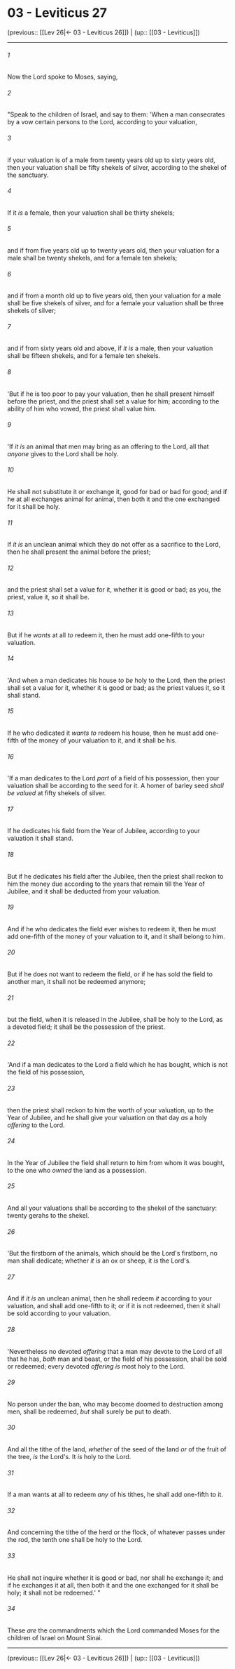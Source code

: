 # 03 - Leviticus 27

(previous:: [[Lev 26|← 03 - Leviticus 26]]) | (up:: [[03 - Leviticus]])

***


###### 1 
Now the Lord spoke to Moses, saying, 

###### 2 
"Speak to the children of Israel, and say to them: 'When a man consecrates by a vow certain persons to the Lord, according to your valuation, 

###### 3 
if your valuation is of a male from twenty years old up to sixty years old, then your valuation shall be fifty shekels of silver, according to the shekel of the sanctuary. 

###### 4 
If it _is_ a female, then your valuation shall be thirty shekels; 

###### 5 
and if from five years old up to twenty years old, then your valuation for a male shall be twenty shekels, and for a female ten shekels; 

###### 6 
and if from a month old up to five years old, then your valuation for a male shall be five shekels of silver, and for a female your valuation shall be three shekels of silver; 

###### 7 
and if from sixty years old and above, if _it is_ a male, then your valuation shall be fifteen shekels, and for a female ten shekels. 

###### 8 
'But if he is too poor to pay your valuation, then he shall present himself before the priest, and the priest shall set a value for him; according to the ability of him who vowed, the priest shall value him. 

###### 9 
'If _it is_ an animal that men may bring as an offering to the Lord, all that _anyone_ gives to the Lord shall be holy. 

###### 10 
He shall not substitute it or exchange it, good for bad or bad for good; and if he at all exchanges animal for animal, then both it and the one exchanged for it shall be holy. 

###### 11 
If _it is_ an unclean animal which they do not offer as a sacrifice to the Lord, then he shall present the animal before the priest; 

###### 12 
and the priest shall set a value for it, whether it is good or bad; as you, the priest, value it, so it shall be. 

###### 13 
But if he _wants_ at all _to_ redeem it, then he must add one-fifth to your valuation. 

###### 14 
'And when a man dedicates his house _to be_ holy to the Lord, then the priest shall set a value for it, whether it is good or bad; as the priest values it, so it shall stand. 

###### 15 
If he who dedicated it _wants to_ redeem his house, then he must add one-fifth of the money of your valuation to it, and it shall be his. 

###### 16 
'If a man dedicates to the Lord _part_ of a field of his possession, then your valuation shall be according to the seed for it. A homer of barley seed _shall be valued_ at fifty shekels of silver. 

###### 17 
If he dedicates his field from the Year of Jubilee, according to your valuation it shall stand. 

###### 18 
But if he dedicates his field after the Jubilee, then the priest shall reckon to him the money due according to the years that remain till the Year of Jubilee, and it shall be deducted from your valuation. 

###### 19 
And if he who dedicates the field ever wishes to redeem it, then he must add one-fifth of the money of your valuation to it, and it shall belong to him. 

###### 20 
But if he does not want to redeem the field, or if he has sold the field to another man, it shall not be redeemed anymore; 

###### 21 
but the field, when it is released in the Jubilee, shall be holy to the Lord, as a devoted field; it shall be the possession of the priest. 

###### 22 
'And if a man dedicates to the Lord a field which he has bought, which is not the field of his possession, 

###### 23 
then the priest shall reckon to him the worth of your valuation, up to the Year of Jubilee, and he shall give your valuation on that day _as_ a holy _offering_ to the Lord. 

###### 24 
In the Year of Jubilee the field shall return to him from whom it was bought, to the one who _owned_ the land as a possession. 

###### 25 
And all your valuations shall be according to the shekel of the sanctuary: twenty gerahs to the shekel. 

###### 26 
'But the firstborn of the animals, which should be the Lord's firstborn, no man shall dedicate; whether _it is_ an ox or sheep, it _is_ the Lord's. 

###### 27 
And if _it is_ an unclean animal, then he shall redeem _it_ according to your valuation, and shall add one-fifth to it; or if it is not redeemed, then it shall be sold according to your valuation. 

###### 28 
'Nevertheless no devoted _offering_ that a man may devote to the Lord of all that he has, _both_ man and beast, or the field of his possession, shall be sold or redeemed; every devoted _offering is_ most holy to the Lord. 

###### 29 
No person under the ban, who may become doomed to destruction among men, shall be redeemed, _but_ shall surely be put to death. 

###### 30 
And all the tithe of the land, _whether_ of the seed of the land _or_ of the fruit of the tree, _is_ the Lord's. It _is_ holy to the Lord. 

###### 31 
If a man wants at all to redeem _any_ of his tithes, he shall add one-fifth to it. 

###### 32 
And concerning the tithe of the herd or the flock, of whatever passes under the rod, the tenth one shall be holy to the Lord. 

###### 33 
He shall not inquire whether it is good or bad, nor shall he exchange it; and if he exchanges it at all, then both it and the one exchanged for it shall be holy; it shall not be redeemed.' " 

###### 34 
These _are_ the commandments which the Lord commanded Moses for the children of Israel on Mount Sinai.

***

(previous:: [[Lev 26|← 03 - Leviticus 26]]) | (up:: [[03 - Leviticus]])
